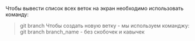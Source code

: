 Чтобы вывести список всех веток на экран необходимо использовать команду:
>git branch
Чтобы создать новую ветку - мы используем команджу:
> git branch branch_name - без скобочек и кавычек
